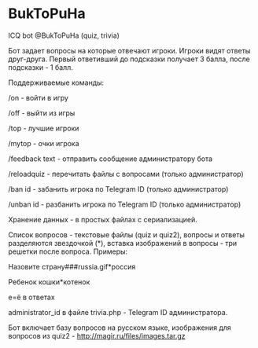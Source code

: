 # BukToPuHa
ICQ bot @BukToPuHa (quiz, trivia)

Бот задает вопросы на которые отвечают игроки. Игроки видят ответы друг-друга. Первый ответивший до подсказки получает 3 балла, после подсказки - 1 балл.


Поддерживаемые команды:

/on - войти в игру

/off - выйти из игры

/top - лучшие игроки

/mytop - очки игрока

/feedback text - отправить сообщение администратору бота

/reloadquiz - перечитать файлы с вопросами (только администратор)

/ban id - забанить игрока по Telegram ID (только администратор)

/unban id - разбанить игрока по Telegram ID (только администратор)



Хранение данных - в простых файлах с сериализацией.

Список вопросов - текстовые файлы (quiz и quiz2), вопросы и ответы разделяются звездочкой (*), вставка изображений в вопросы - три решетки после вопроса. Примеры:

Назовите страну###russia.gif*россия

Ребенок кошки*котенок



е=ё в ответах

administrator_id в файле trivia.php - Telegram ID администратора.


Бот включает базу вопросов на русском языке, изображения для вопросов из quiz2 - http://magir.ru/files/images.tar.gz
